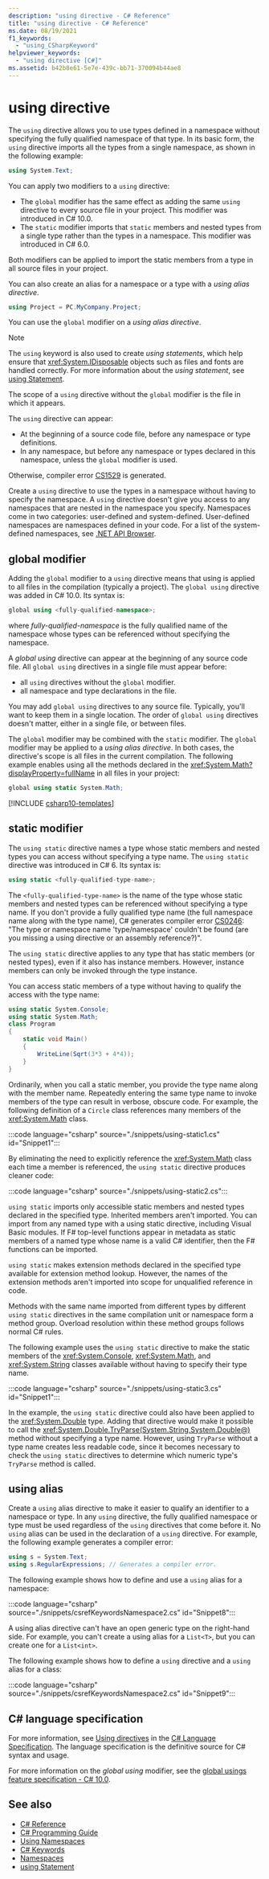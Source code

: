 ```yaml
---
description: "using directive - C# Reference"
title: "using directive - C# Reference"
ms.date: 08/19/2021
f1_keywords: 
  - "using_CSharpKeyword"
helpviewer_keywords:
  - "using directive [C#]"
ms.assetid: b42b8e61-5e7e-439c-bb71-370094b44ae8
---
```

# using directive

The `using` directive allows you to use types defined in a namespace without specifying the fully qualified namespace of that type. In its basic form, the `using` directive imports all the types from a single namespace, as shown in the following example:

```csharp
using System.Text;
```

You can apply two modifiers to a `using` directive:

- The `global` modifier has the same effect as adding the same `using` directive to every source file in your project. This modifier was introduced in C# 10.0.
- The `static` modifier imports that `static` members and nested types from a single type rather than the types in a namespace. This modifier was introduced in C# 6.0.

Both modifiers can be applied to import the static members from a type in all source files in your project.

You can also create an alias for a namespace or a type with a *using alias directive*.

```csharp
using Project = PC.MyCompany.Project;
```

You can use the `global` modifier on a *using alias directive*.

> [!NOTE]
> The `using` keyword is also used to create *using statements*, which help ensure that <xref:System.IDisposable> objects such as files and fonts are handled correctly. For more information about the *using statement*, see [using Statement](using-statement.md).

The scope of a `using` directive without the `global` modifier is the file in which it appears.

The `using` directive can appear:

- At the beginning of a source code file, before any namespace or type definitions.
- In any namespace, but before any namespace or types declared in this namespace, unless the `global` modifier is used.

Otherwise, compiler error [CS1529](../../misc/cs1529.md) is generated.

Create a `using` directive to use the types in a namespace without having to specify the namespace. A `using` directive doesn't give you access to any namespaces that are nested in the namespace you specify. Namespaces come in two categories: user-defined and system-defined. User-defined namespaces are namespaces defined in your code. For a list of the system-defined namespaces, see [.NET API Browser](../../../../api/index.md).

## global modifier

Adding the `global` modifier to a `using` directive means that using is applied to all files in the compilation (typically a project). The `global using` directive was added in C# 10.0. Its syntax is:

```csharp
global using <fully-qualified-namespace>;
```

where *fully-qualified-namespace* is the fully qualified name of the namespace whose types can be referenced without specifying the namespace.

A *global using* directive can appear at the beginning of any source code file. All `global using` directives in a single file must appear before:

- all `using` directives without the `global` modifier.
- all namespace and type declarations in the file.

You may add `global using` directives to any source file. Typically, you'll want to keep them in a single location. The order of `global using` directives doesn't matter, either in a single file, or between files.

The `global` modifier may be combined with the `static` modifier. The `global` modifier may be applied to a *using alias directive*. In both cases, the directive's scope is all files in the current compilation. The following example enables using all the methods declared in the <xref:System.Math?displayProperty=fullName> in all files in your project:

```csharp
global using static System.Math;
```

[!INCLUDE [csharp10-templates](../../../../includes/csharp10-templates.md)]

## static modifier

The `using static` directive names a type whose static members and nested types you can access without specifying a type name. The `using static` directive was introduced in C# 6. Its syntax is:

```csharp
using static <fully-qualified-type-name>;
```

The `<fully-qualified-type-name>` is the name of the type whose static members and nested types can be referenced without specifying a type name. If you don't provide a fully qualified type name (the full namespace name along with the type name), C# generates compiler error [CS0246](../compiler-messages/cs0246.md): "The type or namespace name 'type/namespace' couldn't be found (are you missing a using directive or an assembly reference?)".

The `using static` directive applies to any type that has static members (or nested types), even if it also has instance members. However, instance members can only be invoked through the type instance.

You can access static members of a type without having to qualify the access with the type name:

```csharp
using static System.Console;
using static System.Math;
class Program
{
    static void Main()
    {
        WriteLine(Sqrt(3*3 + 4*4));
    }
}
```

Ordinarily, when you call a static member, you provide the type name along with the member name. Repeatedly entering the same type name to invoke members of the type can result in verbose, obscure code. For example, the following definition of a `Circle` class references many members of the <xref:System.Math> class.

:::code language="csharp" source="./snippets/using-static1.cs" id="Snippet1":::

By eliminating the need to explicitly reference the <xref:System.Math> class each time a member is referenced, the `using static` directive produces cleaner code:

:::code language="csharp" source="./snippets/using-static2.cs":::

`using static` imports only accessible static members and nested types declared in the specified type.  Inherited members aren't imported.  You can import from any named type with a using static directive, including Visual Basic modules.  If F# top-level functions appear in metadata as static members of a named type whose name is a valid C# identifier, then the F# functions can be imported.

`using static` makes extension methods declared in the specified type available for extension method lookup.  However, the names of the extension methods aren't imported into scope for unqualified reference in code.

Methods with the same name imported from different types by different `using static` directives in the same compilation unit or namespace form a method group.  Overload resolution within these method groups follows normal C# rules.

The following example uses the `using static` directive to make the static members of the <xref:System.Console>, <xref:System.Math>, and <xref:System.String> classes available without having to specify their type name.

:::code language="csharp" source="./snippets/using-static3.cs" id="Snippet1":::

In the example, the `using static` directive could also have been applied to the <xref:System.Double> type. Adding that directive would make it possible to call the <xref:System.Double.TryParse(System.String,System.Double@)> method without specifying a type name. However, using `TryParse` without a type name creates less readable code, since it becomes necessary to check the `using static` directives to determine which numeric type's `TryParse` method is called.

## using alias

Create a `using` alias directive to make it easier to qualify an identifier to a namespace or type. In any `using` directive, the fully qualified namespace or type must be used regardless of the `using` directives that come before it. No `using` alias can be used in the declaration of a `using` directive. For example, the following example generates a compiler error:

```csharp
using s = System.Text;
using s.RegularExpressions; // Generates a compiler error.
```

The following example shows how to define and use a `using` alias for a namespace:

:::code language="csharp" source="./snippets/csrefKeywordsNamespace2.cs" id="Snippet8":::

A using alias directive can't have an open generic type on the right-hand side. For example, you can't create a using alias for a `List<T>`, but you can create one for a `List<int>`.

The following example shows how to define a `using` directive and a `using` alias for a class:

:::code language="csharp" source="./snippets/csrefKeywordsNamespace2.cs" id="Snippet9":::

## C# language specification

For more information, see [Using directives](~/_csharplang/spec/namespaces.md#using-directives) in the [C# Language Specification](/dotnet/csharp/language-reference/language-specification/introduction). The language specification is the definitive source for C# syntax and usage.

For more information on the *global using* modifier, see the [global usings feature specification - C# 10.0](~/_csharplang/proposals/csharp-10.0/GlobalUsingDirective.md).

## See also

- [C# Reference](../index.md)
- [C# Programming Guide](../../programming-guide/index.md)
- [Using Namespaces](../../programming-guide/namespaces/using-namespaces.md)
- [C# Keywords](index.md)
- [Namespaces](../../fundamentals/types/namespaces.md)
- [using Statement](using-statement.md)

